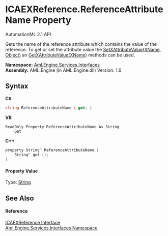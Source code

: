 # ICAEXReference.ReferenceAttributeName Property 
AutomationML 2.1 API 

Gets the name of the reference attribute which contains the value of the reference. To get or set the attribute value the <a href="M_Aml_Engine_CAEX_CAEXWrapper_SetXAttributeValue">SetXAttributeValue(XName, Object)</a> an <a href="M_Aml_Engine_CAEX_CAEXWrapper_GetXAttributeValue">GetXAttributeValue(XName)</a> methods can be used.

**Namespace:**&nbsp;<a href="N_Aml_Engine_Services_Interfaces">Aml.Engine.Services.Interfaces</a><br />**Assembly:**&nbsp;AML.Engine (in AML.Engine.dll) Version: 1.6

## Syntax

**C#**<br />
``` C#
string ReferenceAttributeName { get; }
```

**VB**<br />
``` VB
ReadOnly Property ReferenceAttributeName As String
	Get
```

**C++**<br />
``` C++
property String^ ReferenceAttributeName {
	String^ get ();
}
```


#### Property Value
Type: <a href="https://docs.microsoft.com/dotnet/api/system.string" target="_parent" rel="noopener noreferrer">String</a>

## See Also


#### Reference
<a href="T_Aml_Engine_Services_Interfaces_ICAEXReference">ICAEXReference Interface</a><br /><a href="N_Aml_Engine_Services_Interfaces">Aml.Engine.Services.Interfaces Namespace</a><br />